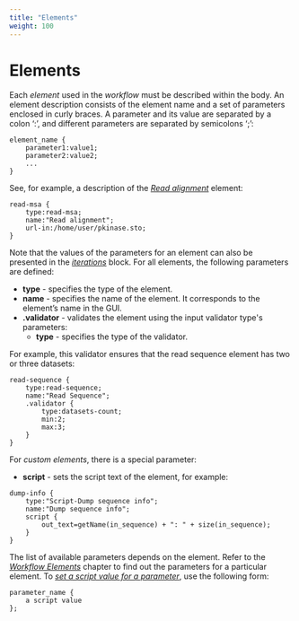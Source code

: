 ```yaml
---
title: "Elements"
weight: 100
---
```


# Elements

Each _element_ used in the _workflow_ must be described within the body. An element description consists of the element name and a set of parameters enclosed in curly braces. A parameter and its value are separated by a colon ‘:’, and different parameters are separated by semicolons ‘;’:

```
element_name {
    parameter1:value1;
    parameter2:value2;
    ...
}
```

See, for example, a description of the [_Read alignment_](../../workflow-elements/data-readers/read-alignment-element) element:

```
read-msa {
    type:read-msa;
    name:"Read alignment";
    url-in:/home/user/pkinase.sto;
}
```

Note that the values of the parameters for an element can also be presented in the [_iterations_](/wiki/pages/createpage.action?spaceKey=WDD34&title=Using+Iterations) block. For all elements, the following parameters are defined:

- **type** - specifies the type of the element.
- **name** - specifies the name of the element. It corresponds to the element’s name in the GUI.
- **.validator** - validates the element using the input validator type's parameters:
  - **type** - specifies the type of the validator.

For example, this validator ensures that the read sequence element has two or three datasets:

```
read-sequence {
    type:read-sequence;
    name:"Read Sequence";
    .validator {
        type:datasets-count;
        min:2;
        max:3;
    }
}
```

For _custom elements_, there is a special parameter:

- **script** - sets the script text of the element, for example:

```
dump-info {
    type:"Script-Dump sequence info";
    name:"Dump sequence info";
    script {
        out_text=getName(in_sequence) + ": " + size(in_sequence);
    }
}
```

The list of available parameters depends on the element. Refer to the [_Workflow Elements_](workflow-elements.md) chapter to find out the parameters for a particular element. To [_set a script value for a parameter_](../../using-script-to-set-parameter-value), use the following form:

```
parameter_name {
    a script value
};